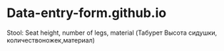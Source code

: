 # Data-entry-form.github.io
Stool: Seat height, number of legs, material (Табурет Высота сидушки, количествоножек,материал)
